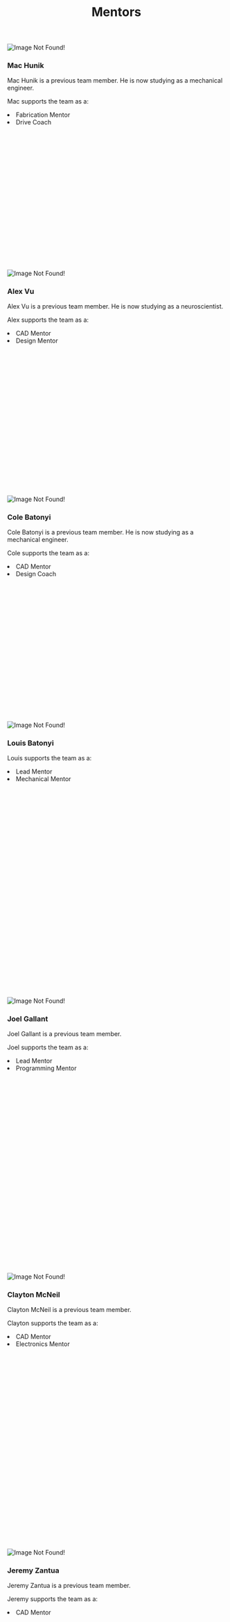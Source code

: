 ﻿---
layout: team
title: Mentors
---
<div class="container">
	<div class="row">
		<div class="col-md-4">
			<div class="thumbnail" style="min-height:520px">
				<img class="img-fluid" alt="Image Not Found!" src="/resources/img/mentors/mac-hunik.png">
				<h3>Mac Hunik</h3>
				<p>Mac Hunik is a previous team member. He is now studying as a mechanical engineer.</p>
				<p>Mac supports the team as a:</p>
				<li>Fabrication Mentor</li>
				<li>Drive Coach</li>
			</div>
		</div>
		<div class="col-md-4">
			<div class="thumbnail" style="min-height:520px">
				<img class="img-fluid" alt="Image Not Found!" src="/resources/img/mentors/alex-vu.png">
				<h3>Alex Vu</h3>
				<p>Alex Vu is a previous team member. He is now studying as a neuroscientist.</p>
				<p>Alex supports the team as a:</p>
				<li>CAD Mentor</li>
				<li>Design Mentor</li>
			</div>
		</div>
		<div class="col-md-4">
			<div class="thumbnail" style="min-height:520px">
				<img class="img-fluid" alt="Image Not Found!" src="/resources/img/mentors/cole-batonyi.png">
				<h3>Cole Batonyi</h3>
				<p>Cole Batonyi is a previous team member. He is now studying as a mechanical engineer.</p>
				<p>Cole supports the team as a:</p>
				<li>CAD Mentor</li>
				<li>Design Coach</li>
			</div>
		</div>
	</div>
	<div class="row">
		<div class="col-md-4">
			<div class="thumbnail" style="min-height:635px">
				<img class="img-fluid" alt="Image Not Found!" src="/resources/img/mentors/louis-batonyi.jpg">
				<h3>Louis Batonyi</h3>
				<p>Louis supports the team as a:</p>
				<li>Lead Mentor</li>
				<li>Mechanical Mentor</li>
			</div>
		</div>
		<div class="col-md-4">
			<div class="thumbnail" style="min-height:635px">
				<img class="img-fluid" alt="Image Not Found!" src="/resources/img/mentors/joel-gallant.jpg">
				<h3>Joel Gallant</h3>
				<p>Joel Gallant is a previous team member.</p>
				<p>Joel supports the team as a:</p>
				<li>Lead Mentor</li>
				<li>Programming Mentor</li>
			</div>
		</div>
		<div class="col-md-4">
			<div class="thumbnail" style="min-height:635px">
				<img class="img-fluid" alt="Image Not Found!" src="/resources/img/mentors/clayton-mcneil.jpg">
				<h3>Clayton McNeil</h3>
				<p>Clayton McNeil is a previous team member.</p>
				<p>Clayton supports the team as a:</p>
				<li>CAD Mentor</li>
				<li>Electronics Mentor</li>
			</div>
		</div>
	</div>
	<div class="row">
		<div class="col-md-4">
			<div class="thumbnail" style="margin-bottom: 15px">
				<img class="img-fluid" alt="Image Not Found!" src="/resources/img/mentors/jeremy-zantua.png">
				<h3>Jeremy Zantua</h3>
				<p>Jeremy Zantua is a previous team member.</p>
				<p>Jeremy supports the team as a:</p>
				<li>CAD Mentor</li>
			</div>
		</div>
		<div class="col-md-4">
		</div>
		<div class="col-md-4">
		</div>
	</div>
</div>